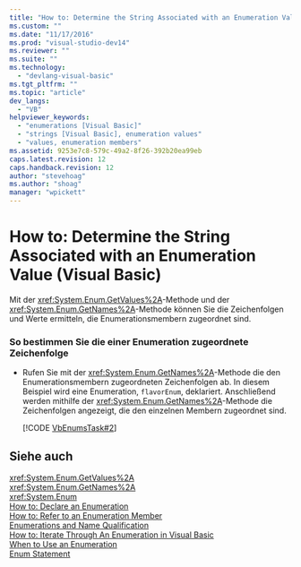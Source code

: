 ```yaml
---
title: "How to: Determine the String Associated with an Enumeration Value (Visual Basic) | Microsoft Docs"
ms.custom: ""
ms.date: "11/17/2016"
ms.prod: "visual-studio-dev14"
ms.reviewer: ""
ms.suite: ""
ms.technology: 
  - "devlang-visual-basic"
ms.tgt_pltfrm: ""
ms.topic: "article"
dev_langs: 
  - "VB"
helpviewer_keywords: 
  - "enumerations [Visual Basic]"
  - "strings [Visual Basic], enumeration values"
  - "values, enumeration members"
ms.assetid: 9253e7c8-579c-49a2-8f26-392b20ea99eb
caps.latest.revision: 12
caps.handback.revision: 12
author: "stevehoag"
ms.author: "shoag"
manager: "wpickett"
---
```

# How to: Determine the String Associated with an Enumeration Value (Visual Basic)
Mit der <xref:System.Enum.GetValues%2A>\-Methode und der <xref:System.Enum.GetNames%2A>\-Methode können Sie die Zeichenfolgen und Werte ermitteln, die Enumerationsmembern zugeordnet sind.  
  
### So bestimmen Sie die einer Enumeration zugeordnete Zeichenfolge  
  
-   Rufen Sie mit der <xref:System.Enum.GetNames%2A>\-Methode die den Enumerationsmembern zugeordneten Zeichenfolgen ab.  In diesem Beispiel wird eine Enumeration, `flavorEnum`, deklariert. Anschließend werden mithilfe der <xref:System.Enum.GetNames%2A>\-Methode die Zeichenfolgen angezeigt, die den einzelnen Membern zugeordnet sind.  
  
     [!CODE [VbEnumsTask#2](../CodeSnippet/VS_Snippets_VBCSharp/VbEnumsTask#2)]  
  
## Siehe auch  
 <xref:System.Enum.GetValues%2A>   
 <xref:System.Enum.GetNames%2A>   
 <xref:System.Enum>   
 [How to: Declare an Enumeration](../../../../visual-basic/programming-guide/language-features/constants-enums/how-to-declare-enumerations.md)   
 [How to: Refer to an Enumeration Member](../../../../visual-basic/programming-guide/language-features/constants-enums/how-to-refer-to-an-enumeration-member.md)   
 [Enumerations and Name Qualification](../../../../visual-basic/programming-guide/language-features/constants-enums/enumerations-and-name-qualification.md)   
 [How to: Iterate Through An Enumeration in Visual Basic](../../../../visual-basic/programming-guide/language-features/constants-enums/how-to-iterate-through-an-enumeration.md)   
 [When to Use an Enumeration](../../../../visual-basic/programming-guide/language-features/constants-enums/when-to-use-an-enumeration.md)   
 [Enum Statement](../../../../visual-basic/language-reference/statements/enum-statement.md)